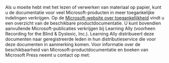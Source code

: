 Als u moeite hebt met het lezen of verwerken van materiaal op papier, kunt u de documentatie voor veel Microsoft-producten in meer toegankelijke indelingen verkrijgen. Op de [Microsoft-website over toegankelijkheid](http://go.microsoft.com/fwlink/?LinkId=8431) vindt u een overzicht van de beschikbare productdocumentatie. U kunt bovendien aanvullende Microsoft-publicaties verkrijgen bij Learning Ally (voorheen Recording for the Blind &amp; Dyslexic, Inc.). Learning Ally distribueert deze documenten naar geregistreerde leden in hun distributieservice die voor deze documenten in aanmerking komen. Voor informatie over de beschikbaarheid van Microsoft-productdocumentatie en boeken van Microsoft Press neemt u contact op met:

<!--HONumber=Oct16_HO1-->


